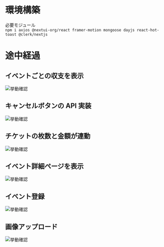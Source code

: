 # 環境構築

必要モジュール  
`npm i axios @nextui-org/react framer-motion mongoose dayjs react-hot-toast @clerk/nextjs`

# 途中経過

## イベントごとの収支を表示
![挙動確認](README用7.gif)

## キャンセルボタンの API 実装
![挙動確認](README用6.gif)

## チケットの枚数と金額が連動
![挙動確認](README用5.gif)

## イベント詳細ページを表示
![挙動確認](README3.gif)

## イベント登録
![挙動確認](README用2.gif)

## 画像アップロード
![挙動確認](README用.gif)
